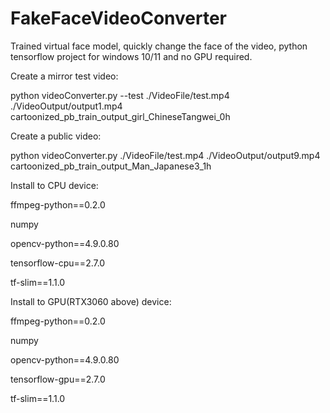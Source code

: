 # FakeFaceVideoConverter
Trained virtual face model, quickly change the face of the video, python tensorflow project for windows 10/11 and no GPU required.

Create a mirror test video:

python videoConverter.py --test ./VideoFile/test.mp4 ./VideoOutput/output1.mp4 cartoonized_pb_train_output_girl_ChineseTangwei_0h

Create a public video:

python videoConverter.py ./VideoFile/test.mp4 ./VideoOutput/output9.mp4 cartoonized_pb_train_output_Man_Japanese3_1h



Install to CPU device:

ffmpeg-python==0.2.0

numpy

opencv-python==4.9.0.80

tensorflow-cpu==2.7.0

tf-slim==1.1.0


Install to GPU(RTX3060 above) device:

ffmpeg-python==0.2.0

numpy

opencv-python==4.9.0.80

tensorflow-gpu==2.7.0

tf-slim==1.1.0
